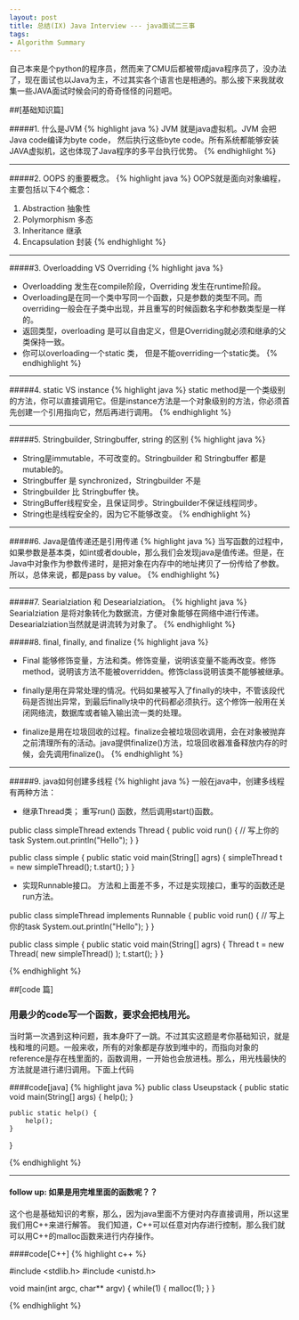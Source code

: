 ```yaml
---
layout: post
title: 总结(IX) Java Interview --- java面试二三事
tags:
- Algorithm Summary
---
```


自己本来是个python的程序员，然而来了CMU后都被带成java程序员了，没办法了，现在面试也以Java为主，不过其实各个语言也是相通的。那么接下来我就收集一些JAVA面试时候会问的奇奇怪怪的问题吧。

##[基础知识篇]

#####1. 什么是JVM
{% highlight java %}
JVM 就是java虚拟机。JVM 会把Java code编译为byte code， 然后执行这些byte code。所有系统都能够安装JAVA虚拟机，这也体现了Java程序的多平台执行优势。
{% endhighlight %}

***

#####2. OOPS 的重要概念。
{% highlight java %}
OOPS就是面向对象编程，主要包括以下4个概念：
1. Abstraction 抽象性
2. Polymorphism 多态
3. Inheritance 继承
4. Encapsulation 封装
{% endhighlight %}

***

#####3. Overloadding VS Overriding
{% highlight java %}
* Overloadding 发生在compile阶段，Overriding 发生在runtime阶段。
* Overloading是在同一个类中写同一个函数，只是参数的类型不同。而overriding一般会在子类中出现，并且重写的时候函数名字和参数类型是一样的。
* 返回类型，overloading 是可以自由定义，但是Overriding就必须和继承的父类保持一致。
* 你可以overloading一个static 类， 但是不能overriding一个static类。
{% endhighlight %}

***

#####4. static VS instance
{% highlight java %}
static method是一个类级别的方法，你可以直接调用它。但是instance方法是一个对象级别的方法，你必须首先创建一个引用指向它，然后再进行调用。
{% endhighlight %}

***

#####5. Stringbuilder, Stringbuffer, string 的区别
{% highlight java %}
* String是immutable，不可改变的。Stringbuilder 和 Stringbuffer 都是mutable的。
* Stringbuffer 是 synchronized，Stringbuilder 不是
* Stringbuilder 比 Stringbuffer 快。
* StringBuffer线程安全，且保证同步。Stringbuilder不保证线程同步。
* String也是线程安全的，因为它不能够改变。
{% endhighlight %}

***

#####6. Java是值传递还是引用传递
{% highlight java %}
当写函数的过程中，如果参数是基本类，如int或者double，那么我们会发现java是值传递。但是，在Java中对象作为参数传递时，是把对象在内存中的地址拷贝了一份传给了参数。所以，总体来说，都是pass by value。
{% endhighlight %}

***

#####7. Searialziation 和 Desearialziation。
{% highlight java %}
Searialziation 是将对象转化为数据流，方便对象能够在网络中进行传递。Desearialziation当然就是讲流转为对象了。
{% endhighlight %}

#####8. final, finally, and finalize
{% highlight java %}
* Final 能够修饰变量，方法和类。修饰变量，说明该变量不能再改变。修饰method，说明该方法不能被overridden。修饰class说明该类不能够被继承。

* finally是用在异常处理的情况。代码如果被写入了finally的块中，不管该段代码是否抛出异常，到最后finally块中的代码都必须执行。这个修饰一般用在关闭网络流，数据库或者输入输出流一类的处理。

* finalize是用在垃圾回收的过程。finalize会被垃圾回收调用，会在对象被抛弃之前清理所有的活动。java提供finalize()方法，垃圾回收器准备释放内存的时候，会先调用finalize()。
{% endhighlight %}

***

#####9. java如何创建多线程
{% highlight java %}
一般在java中，创建多线程有两种方法：
* 继承Thread类；
重写run() 函数，然后调用start()函数。

public class simpleThread extends Thread {
	public void run() {
		// 写上你的task
		System.out.println("Hello");
	}
}

public class simple {
	public static void main(String[] agrs) {
		simpleThread t = new simpleThread();
		t.start();
	}
}

* 实现Runnable接口。
方法和上面差不多，不过是实现接口，重写的函数还是run方法。

public class simpleThread implements Runnable {
	public void run() {
		// 写上你的task
		System.out.println("Hello");
	}
}

public class simple {
	public static void main(String[] agrs) {
		Thread t = new Thread( new simpleThread() );
		t.start();
	}
}


{% endhighlight %}


##[code 篇]

### 用最少的code写一个函数，要求会把栈用光。
当时第一次遇到这种问题，我本身吓了一跳。不过其实这题是考你基础知识，就是栈和堆的问题。一般来收，所有的对象都是存放到堆中的，而指向对象的reference是存在栈里面的，函数调用，一开始也会放进栈。那么，用光栈最快的方法就是进行递归调用。下面上代码

####code[java]
{% highlight java %}
public class Useupstack {
	public static void main(String[] args) {
		help();
	}
	
	public static help() {
		help();
	}
}

{% endhighlight %}

***

#### follow up: 如果是用完堆里面的函数呢？？
这个也是基础知识的考察，那么，因为java里面不方便对内存直接调用，所以这里我们用C++来进行解答。
我们知道，C++可以任意对内存进行控制，那么我们就可以用C++的malloc函数来进行内存操作。

####code[C++]
{% highlight c++ %}

#include <stdlib.h>
#include <unistd.h>

void main(int argc, char** argv)
{
    while(1)
    {
        malloc(1);
    }
}

{% endhighlight %}


